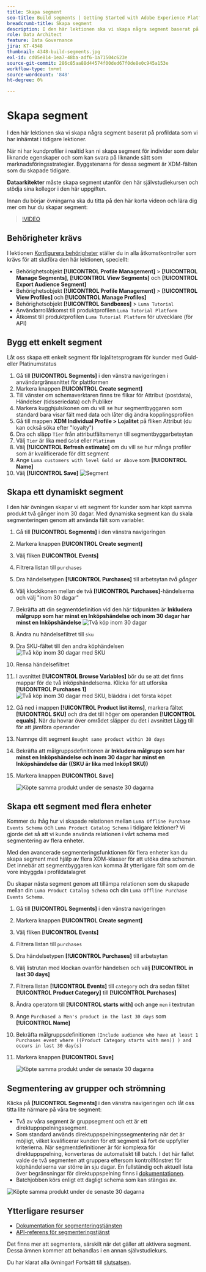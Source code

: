 ```yaml
---
title: Skapa segment
seo-title: Build segments | Getting Started with Adobe Experience Platform for Data Architects and Data Engineers
breadcrumb-title: Skapa segment
description: I den här lektionen ska vi skapa några segment baserat på profildata som vi har inhämtat i tidigare lektioner.
role: Data Architect
feature: Data Governance
jira: KT-4348
thumbnail: 4348-build-segments.jpg
exl-id: cd05e814-1ea7-48ba-adf6-1a71504c623e
source-git-commit: 286c85aa88d44574f00ded67f0de8e0c945a153e
workflow-type: tm+mt
source-wordcount: '848'
ht-degree: 0%

---
```


# Skapa segment

<!-- 30 min-->
I den här lektionen ska vi skapa några segment baserat på profildata som vi har inhämtat i tidigare lektioner.

När ni har kundprofiler i realtid kan ni skapa segment för individer som delar liknande egenskaper och som kan svara på liknande sätt som marknadsföringsstrategier. Byggstenarna för dessa segment är XDM-fälten som du skapade tidigare.

**Dataarkitekter** måste skapa segment utanför den här självstudiekursen och stödja sina kollegor i den här uppgiften.

Innan du börjar övningarna ska du titta på den här korta videon och lära dig mer om hur du skapar segment:
>[!VIDEO](https://video.tv.adobe.com/v/27254?learn=on&enablevpops)


## Behörigheter krävs

I lektionen [Konfigurera behörigheter](configure-permissions.md) ställer du in alla åtkomstkontroller som krävs för att slutföra den här lektionen, speciellt:

* Behörighetsobjekt **[!UICONTROL Profile Management]** > **[!UICONTROL Manage Segments]**, **[!UICONTROL View Segments]** och **[!UICONTROL Export Audience Segment]**
* Behörighetsobjekt **[!UICONTROL Profile Management]** > **[!UICONTROL View Profiles]** och **[!UICONTROL Manage Profiles]**
* Behörighetsobjekt **[!UICONTROL Sandboxes]** > `Luma Tutorial`
* Användarrollåtkomst till produktprofilen `Luma Tutorial Platform`
* Åtkomst till produktprofilen `Luma Tutorial Platform` för utvecklare (för API)

## Bygg ett enkelt segment

Låt oss skapa ett enkelt segment för lojalitetsprogram för kunder med Guld- eller Platinumstatus

1. Gå till **[!UICONTROL Segments]** i den vänstra navigeringen i användargränssnittet för plattformen
1. Markera knappen **[!UICONTROL Create segment]**
1. Till vänster om schemaverktaren finns tre flikar för Attribut (postdata), Händelser (tidsseriedata) och Publiker
1. Markera kugghjulsikonen om du vill se hur segmentbyggaren som standard bara visar fält med data och låter dig ändra kopplingsprofilen
1. Gå till mappen **XDM Individual Profile > Lojalitet** på fliken Attribut (du kan också söka efter &quot;loyalty&quot;)
1. Dra och släpp `Tier` från attributfältsmenyn till segmentbyggarbetsytan
1. Välj `Tier` är lika med `Gold` eller `Platinum`
1. Välj **[!UICONTROL Refresh estimate]** om du vill se hur många profiler som är kvalificerade för ditt segment
1. Ange `Luma customers with level Gold or Above` som **[!UICONTROL Name]**
1. Välj **[!UICONTROL Save]**
   ![Segment](assets/segment-goldOrAbove.png)

<!--## Build a sequential segment-->

## Skapa ett dynamiskt segment

I den här övningen skapar vi ett segment för kunder som har köpt samma produkt två gånger inom 30 dagar. Med dynamiska segment kan du skala segmenteringen genom att använda fält som variabler.

1. Gå till **[!UICONTROL Segments]** i den vänstra navigeringen
1. Markera knappen **[!UICONTROL Create segment]**
1. Välj fliken **[!UICONTROL Events]**
1. Filtrera listan till `purchases`
1. Dra händelsetypen **[!UICONTROL Purchases]** till arbetsytan _två gånger_
1. Välj klockikonen mellan de två **[!UICONTROL Purchases]**-händelserna och välj &quot;inom 30 dagar&quot;
1. Bekräfta att din segmentdefinition vid den här tidpunkten är **Inkludera målgrupp som har minst en Inköpshändelse och inom 30 dagar har minst en Inköpshändelse**
   ![Två köp inom 30 dagar](assets/segment-twoPurchases.png)
1. Ändra nu händelsefiltret till `sku`
1. Dra SKU-fältet till den andra köphändelsen
   ![Två köp inom 30 dagar med SKU](assets/segment-twoPurchases-addSku.png)
1. Rensa händelsefiltret
1. I avsnittet **[!UICONTROL Browse Variables]** bör du se att det finns mappar för de två inköpshändelserna. Klicka för att utforska **[!UICONTROL Purchases 1]**\
   ![Två köp inom 30 dagar med SKU, bläddra i det första köpet](assets/segment-twoPurchases-browsePurchaseOne.png)
1. Gå ned i mappen **[!UICONTROL Product list items]**, markera fältet **[!UICONTROL SKU]** och dra det till höger om operanden **[!UICONTROL equals]**. När du hovrar över området släpper du det i avsnittet Lägg till för att jämföra operander
1. Namnge ditt segment `Bought same product within 30 days`
1. Bekräfta att målgruppsdefinitionen är **Inkludera målgrupp som har minst en Inköpshändelse och inom 30 dagar har minst en Inköpshändelse där ((SKU är lika med Inköp1 SKU))**
1. Markera knappen **[!UICONTROL Save]**

   ![Köpte samma produkt under de senaste 30 dagarna](assets/segment-boughtSameProduct.png)

## Skapa ett segment med flera enheter

Kommer du ihåg hur vi skapade relationen mellan `Luma Offline Purchase Events Schema` och `Luma Product Catalog Schema` i tidigare lektioner? Vi gjorde det så att vi kunde använda relationen i vårt schema med segmentering av flera enheter.

Med den avancerade segmenteringsfunktionen för flera enheter kan du skapa segment med hjälp av flera XDM-klasser för att utöka dina scheman. Det innebär att segmentbyggaren kan komma åt ytterligare fält som om de vore inbyggda i profildatalagret

Du skapar nästa segment genom att tillämpa relationen som du skapade mellan din `Luma Product Catalog Schema` och din `Luma Offline Purchase Events Schema`.

1. Gå till **[!UICONTROL Segments]** i den vänstra navigeringen
1. Markera knappen **[!UICONTROL Create segment]**
1. Välj fliken **[!UICONTROL Events]**
1. Filtrera listan till `purchases`
1. Dra händelsetypen **[!UICONTROL Purchases]** till arbetsytan
1. Välj listrutan med klockan ovanför händelsen och välj **[!UICONTROL in last 30 days]**
1. Filtrera listan **[!UICONTROL Events]** till `category` och dra sedan fältet **[!UICONTROL Product Category]** till **[!UICONTROL Purchases]**
1. Ändra operatorn till **[!UICONTROL starts with]** och ange `men` i textrutan
1. Ange `Purchased a Men's product in the last 30 days` som **[!UICONTROL Name]**
1. Bekräfta målgruppsdefinitionen `(Include audience who have at least 1 Purchases event where ((Product Category starts with men)) ) and occurs in last 30 day(s)`
1. Markera knappen **[!UICONTROL Save]**

   ![Köpte samma produkt under de senaste 30 dagarna](assets/segment-purchasedMens.png)

## Segmentering av grupper och strömning

Klicka på **[!UICONTROL Segments]** i den vänstra navigeringen och låt oss titta lite närmare på våra tre segment:

* Två av våra segment är gruppsegment och ett är ett direktuppspelningssegment.
* Som standard används direktuppspelningssegmentering när det är möjligt, vilket kvalificerar kunden för ett segment så fort de uppfyller kriterierna. När segmentdefinitioner är för komplexa för direktuppspelning, konverteras de automatiskt till batch. I det här fallet valde de två segmenten att gruppera eftersom kontrollfönstret för köphändelserna var större än sju dagar. En fullständig och aktuell lista över begränsningar för direktuppspelning finns i [dokumentationen](https://experienceleague.adobe.com/docs/experience-platform/segmentation/ui/streaming-segmentation.html).
* Batchjobben körs enligt ett dagligt schema som kan stängas av.

![Köpte samma produkt under de senaste 30 dagarna](assets/segment-review.png)

## Ytterligare resurser

* [Dokumentation för segmenteringstjänsten](https://experienceleague.adobe.com/docs/experience-platform/segmentation/home.html)
* [API-referens för segmenteringstjänst](https://www.adobe.io/experience-platform-apis/references/segmentation/)

Det finns mer att segmentera, särskilt när det gäller att aktivera segment. Dessa ämnen kommer att behandlas i en annan självstudiekurs.

Du har klarat alla övningar! Fortsätt till [slutsatsen](conclusion.md).
